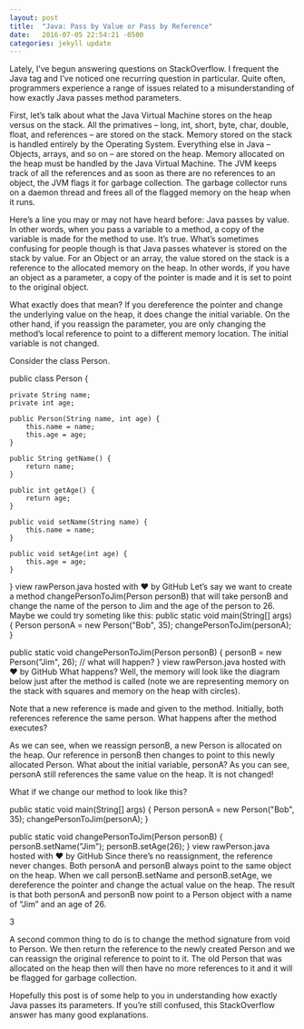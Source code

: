 ```yaml
---
layout: post
title:  "Java: Pass by Value or Pass by Reference"
date:   2016-07-05 22:54:21 -0500
categories: jekyll update
---
```


Lately, I’ve begun answering questions on StackOverflow. I frequent the Java tag and I’ve noticed one recurring question in particular. Quite often, programmers experience a range of issues related to a misunderstanding of how exactly Java passes method parameters.

First, let’s talk about what the Java Virtual Machine stores on the heap versus on the stack. All the primatives – long, int, short, byte, char, double, float, and references – are stored on the stack. Memory stored on the stack is handled entirely by the Operating System. Everything else in Java – Objects, arrays, and so on – are stored on the heap. Memory allocated on the heap must be handled by the Java Virtual Machine. The JVM keeps track of all the references and as soon as there are no references to an object, the JVM flags it for garbage collection. The garbage collector runs on a daemon thread and frees all of the flagged memory on the heap when it runs.

Here’s a line you may or may not have heard before: Java passes by value. In other words, when you pass a variable to a method, a copy of the variable is made for the method to use. It’s true. What’s sometimes confusing for people though is that Java passes whatever is stored on the stack by value. For an Object or an array, the value stored on the stack is a reference to the allocated memory on the heap. In other words, if you have an object as a parameter, a copy of the pointer is made and it is set to point to the original object.

What exactly does that mean? If you dereference the pointer and change the underlying value on the heap, it does change the initial variable. On the other hand, if you reassign the parameter, you are only changing the method’s local reference to point to a different memory location. The initial variable is not changed.

Consider the class Person.

public class Person {

    private String name;
    private int age;

    public Person(String name, int age) {
        this.name = name;
        this.age = age;
    }

    public String getName() {
        return name;
    }

    public int getAge() {
        return age;
    }

    public void setName(String name) {
        this.name = name;
    }

    public void setAge(int age) {
        this.age = age;
    }
}
view rawPerson.java hosted with ❤ by GitHub
Let’s say we want to create a method changePersonToJim(Person personB) that will take personB and change the name of the person to Jim and the age of the person to 26. Maybe we could try someting like this:
public static void main(String[] args) {
    Person personA = new Person("Bob", 35);
    changePersonToJim(personA);
}

public static void changePersonToJim(Person personB) {
    personB = new Person("Jim", 26); // what will happen?
}
view rawPerson.java hosted with ❤ by GitHub
What happens? Well, the memory will look like the diagram below just after the method is called (note we are representing memory on the stack with squares and memory on the heap with circles).



Note that a new reference is made and given to the method. Initially, both references reference the same person. What happens after the method executes?



As we can see, when we reassign personB, a new Person is allocated on the heap. Our reference in personB then changes to point to this newly allocated Person. What about the initial variable, personA? As you can see, personA still references the same value on the heap. It is not changed!

What if we change our method to look like this?

public static void main(String[] args) {
    Person personA = new Person("Bob", 35);
    changePersonToJim(personA);
}

public static void changePersonToJim(Person personB) {
    personB.setName("Jim");
    personB.setAge(26);
}
view rawPerson.java hosted with ❤ by GitHub
Since there’s no reassignment, the reference never changes. Both personA and personB always point to the same object on the heap. When we call personB.setName and personB.setAge, we dereference the pointer and change the actual value on the heap. The result is that both personA and personB now point to a Person object with a name of “Jim” and an age of 26.

3

A second common thing to do is to change the method signature from void to Person. We then return the reference to the newly created Person and we can reassign the original reference to point to it. The old Person that was allocated on the heap then will then have no more references to it and it will be flagged for garbage collection.

Hopefully this post is of some help to you in understanding how exactly Java passes its parameters. If you’re still confused, this StackOverflow answer has many good explanations.
